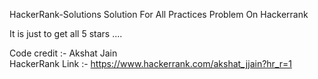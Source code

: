 HackerRank-Solutions
Solution For All Practices Problem On Hackerrank

It is just to get all 5 stars ....

Code credit :- Akshat Jain  
HackerRank Link :- https://www.hackerrank.com/akshat_jjain?hr_r=1
